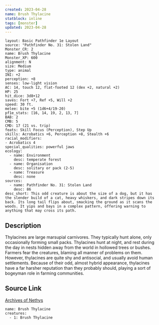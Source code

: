 ```yaml
---
created: 2023-04-28
name: Brush Thylacine
statblock: inline
tags: [monster]
updated: 2023-04-28
---
```

```statblock
layout: Basic Pathfinder 1e Layout
source: "Pathfinder No. 31: Stolen Land"
Monster_CR: 2
name: Brush Thylacine
Monster_XP: 600
alignment: N
size: Medium
type: animal
INI: +2
perception: +8
senses: low-light vision
AC: 14, touch 12, flat-footed 12 (dex +2, natural +2)
HP: 25
hit_dice: 3d8+12
saves: Fort +7, Ref +5, Will +2
speed: 30 ft.
melee: bite +5 (1d6+4/19-20)
pf1e_stats: [16, 14, 19, 2, 13, 7]
BAB: 2
CMB: 5
CMD: 17 (21 vs. trip)
feats: Skill Focus (Perception), Step Up
skills: Acrobatics +6, Perception +8, Stealth +6
racial_modifiers:
- Acrobatics 4
special_qualities: powerful jaws
ecology:
  - name: Environment
    desc: temperate forest
  - name: Organisation
    desc: solitary or pack (2-5)
  - name: Treasure
    desc: none
sources:
  - name: Pathfinder No. 31: Stolen Land
    desc: 86
desc_short: This odd creature is about the size of a dog, but it has the slender build of a cat, heavy whiskers, and dark stripes down its back. Its long tail flips about, smacking the ground as it scans the woods. It yips and bays in a complex pattern, offering warning to anything that may cross its path.
```
## Description
Thylacines are large marsupial carnivores. They typically hunt alone, only occasionally forming small packs. Thylacines hunt at night, and rest during the day in nests hidden away from the world in hollowed trees or bushes. Farmers fear the creatures, blaming all manner of problems on them. However, thylacines are quite shy and antisocial, and usually avoid human settlements. Because of their odd, almost hybrid appearance, thylacines have a far harsher reputation than they probably should, playing a sort of bogeyman role in farming communities.
## Source Link
[Archives of Nethys](https://aonprd.com/MonsterDisplay.aspx?ItemName=Brush%20Thylacine)
```encounter-table
name: Brush Thylacine
creatures:
  - 1: Brush Thylacine
```
